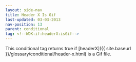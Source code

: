 ```yaml
---
layout: side-nav
title: Header X Is Gif
last-updated: 03-03-2013
nav-position: 13
parent: conditional
tag: <!--WDK:if:headerX:isGif-->
---
```


This conditional tag returns true if [headerX]({{ site.baseurl }}/glossary/conditional/header-x.html) is a Gif file.
